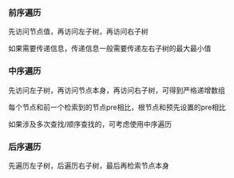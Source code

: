 ### 前序遍历

先访问节点值，再访问左子树，再访问右子树

如果需要传递信息，传递信息一般需要传递左右子树的最大最小值

### 中序遍历

先访问左子树，再访问节点本身，再访问右子树，可得到严格递增数组

每个节点和前一个检索到的节点pre相比，根节点和预先设置的pre相比

如果涉及多次查找/顺序查找的，可考虑使用中序遍历

### 后序遍历

先遍历左子树，后遍历右子树，最后再检索节点本身
